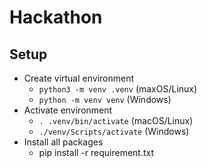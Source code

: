 # Hackathon

## Setup

- Create virtual environment
  - `python3 -m venv .venv` (maxOS/Linux)
  - `python -m venv venv` (Windows)
- Activate environment
  - `. .venv/bin/activate` (macOS/Linux)
  - `./venv/Scripts/activate` (Windows)
- Install all packages
    - pip install -r requirement.txt